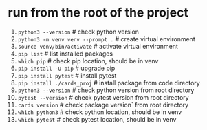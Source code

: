 # run from the root of the project

1. `python3 --version` # check python version
2. `python3 -m venv venv --prompt .` # create virtual environment
3. `source venv/bin/activate` # activate virtual environment
4. `pip list` # list installed packages
5. `which pip` # check pip location, should be in venv
6. `pip install -U pip` # upgrade pip
7. `pip install pytest` # install pytest
8. `pip install ./cards_proj` # install package from code directory
9. `python3 --version` # check python version from root directory
10. `pytest --version` # check pytest version from root directory
11. `cards version` # check package version` from root directory
12. `which python3` # check python location, should be in venv
13. `which pytest` # check pytest location, should be in venv